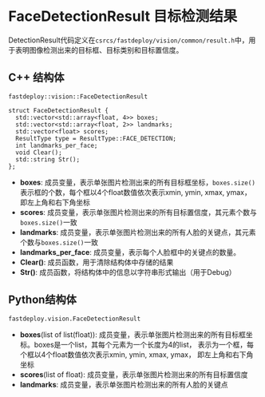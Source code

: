 # FaceDetectionResult 目标检测结果

DetectionResult代码定义在`csrcs/fastdeploy/vision/common/result.h`中，用于表明图像检测出来的目标框、目标类别和目标置信度。

## C++ 结构体

`fastdeploy::vision::FaceDetectionResult`

```
struct FaceDetectionResult {
  std::vector<std::array<float, 4>> boxes;
  std::vector<std::array<float, 2>> landmarks;
  std::vector<float> scores;
  ResultType type = ResultType::FACE_DETECTION;
  int landmarks_per_face;
  void Clear();
  std::string Str();
};
```

- **boxes**: 成员变量，表示单张图片检测出来的所有目标框坐标，`boxes.size()`表示框的个数，每个框以4个float数值依次表示xmin, ymin, xmax, ymax， 即左上角和右下角坐标
- **scores**: 成员变量，表示单张图片检测出来的所有目标置信度，其元素个数与`boxes.size()`一致
- **landmarks**: 成员变量，表示单张图片检测出来的所有人脸的关键点，其元素个数与`boxes.size()`一致
- **landmarks_per_face**: 成员变量，表示每个人脸框中的关键点的数量。
- **Clear()**: 成员函数，用于清除结构体中存储的结果
- **Str()**: 成员函数，将结构体中的信息以字符串形式输出（用于Debug）

## Python结构体

`fastdeploy.vision.FaceDetectionResult`

- **boxes**(list of list(float)): 成员变量，表示单张图片检测出来的所有目标框坐标。boxes是一个list，其每个元素为一个长度为4的list， 表示为一个框，每个框以4个float数值依次表示xmin, ymin, xmax, ymax， 即左上角和右下角坐标
- **scores**(list of float): 成员变量，表示单张图片检测出来的所有目标置信度
- **landmarks**: 成员变量，表示单张图片检测出来的所有人脸的关键点
